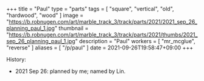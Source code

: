 +++
title = "Paul"
type = "parts"
tags = [ "square", "vertical", "old", "hardwood", "wood" ]
image = "https://b.robnugen.com/art/marble_track_3/track/parts/2021/2021_sep_26_planning_paul_1.jpg"
thumbnail = "https://b.robnugen.com/art/marble_track_3/track/parts/2021/thumbs/2021_sep_26_planning_paul_1.jpg"
description = "Paul"
workers = [
    "mr_mcglue",
    "reverse"
]
aliases = [
    "/p/paul"
]
date = 2021-09-26T19:58:47+09:00
+++


History:

* 2021 Sep 26: planned by me; named by Lin. 
